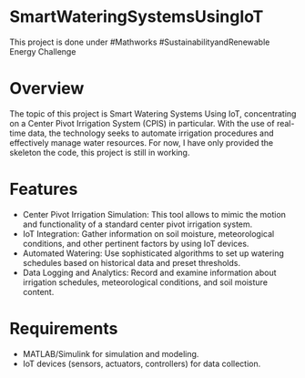 # SmartWateringSystemsUsingIoT
This project is done under #Mathworks #SustainabilityandRenewable Energy Challenge

# Overview
The topic of this project is Smart Watering Systems Using IoT, concentrating on a Center Pivot Irrigation System (CPIS) in particular. With the use of real-time data, the technology seeks to automate irrigation procedures and effectively manage water resources. For now, I have only provided the skeleton the code, this project is still in working.

# Features
- Center Pivot Irrigation Simulation: This tool allows to mimic the motion and functionality of a standard center pivot irrigation system.
- IoT Integration: Gather information on soil moisture, meteorological conditions, and other pertinent factors by using IoT devices.
- Automated Watering: Use sophisticated algorithms to set up watering schedules based on historical data and preset thresholds.
- Data Logging and Analytics: Record and examine information about irrigation schedules, meteorological conditions, and soil moisture content.

# Requirements
- MATLAB/Simulink for simulation and modeling.
- IoT devices (sensors, actuators, controllers) for data collection.

